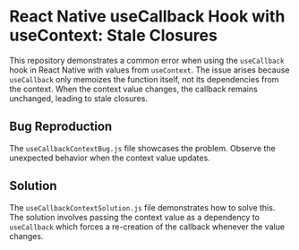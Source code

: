 # React Native useCallback Hook with useContext: Stale Closures
This repository demonstrates a common error when using the `useCallback` hook in React Native with values from `useContext`.  The issue arises because `useCallback` only memoizes the function itself, not its dependencies from the context.  When the context value changes, the callback remains unchanged, leading to stale closures.

## Bug Reproduction
The `useCallbackContextBug.js` file showcases the problem.  Observe the unexpected behavior when the context value updates. 

## Solution
The `useCallbackContextSolution.js` file demonstrates how to solve this. The solution involves passing the context value as a dependency to `useCallback` which forces a re-creation of the callback whenever the value changes.